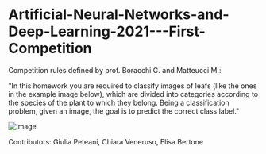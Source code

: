 # Artificial-Neural-Networks-and-Deep-Learning-2021---First-Competition


Competition rules defined by prof. Boracchi G. and Matteucci M.: 

"In this homework you are required to classify images of leafs (like the ones in the example image below), which are divided into categories according to the
species of the plant to which they belong. Being a classification problem, given an image, the goal is to predict the correct class label."



![image](https://user-images.githubusercontent.com/92247654/187924867-acdc644b-6781-40ad-8de1-5c5aa0be66eb.png)


Contributors: Giulia Peteani, Chiara Veneruso, Elisa Bertone
